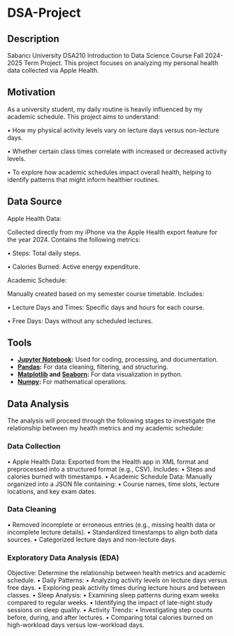 # DSA-Project
## Description
Sabancı University DSA210 Introduction to Data Science Course Fall 2024-2025 Term Project. This project focuses on analyzing my personal health data collected via Apple Health.
## Motivation
As a university student, my daily routine is heavily influenced by my academic schedule.
This project aims to understand:
	
 •	How my physical activity levels vary on lecture days versus non-lecture days.
	
 •	Whether certain class times correlate with increased or decreased activity levels.
 
 • 	To explore how academic schedules impact overall health, helping to identify patterns that might inform healthier routines.
## Data Source
Apple Health Data:

Collected directly from my iPhone via the Apple Health export feature for the year 2024.
Contains the following metrics:
	
 •	Steps: Total daily steps.

 •	Calories Burned: Active energy expenditure.

Academic Schedule:

Manually created based on my semester course timetable.
Includes:
	
 •	Lecture Days and Times: Specific days and hours for each course.
	
 •	Free Days: Days without any scheduled lectures.
 ## Tools
 - **[Jupyter Notebook](https://jupyter.org/):** Used for coding, processing, and documentation.
 - **[Pandas](https://pandas.pydata.org/):** For data cleaning, filtering, and structuring.
 - **[Matplotlib](https://matplotlib.org/) and [Seaborn](https://seaborn.pydata.org/):** For data visualization in python.
 - **[Numpy](https://numpy.org/):** For mathematical operations.
## Data Analysis
The analysis will proceed through the following stages to investigate the relationship between my health metrics and my academic schedule:
### Data Collection
•	Apple Health Data:
Exported from the Health app in XML format and preprocessed into a structured format (e.g., CSV).
Includes:
	•	Steps and calories burned with timestamps.
	•	Academic Schedule Data:
Manually organized into a JSON file containing:
	•	Course names, time slots, lecture locations, and key exam dates.
 ### Data Cleaning

•	Removed incomplete or erroneous entries (e.g., missing health data or incomplete lecture details).
•	Standardized timestamps to align both data sources.
•	Categorized lecture days and non-lecture days.
### Exploratory Data Analysis (EDA)

Objective:
Determine the relationship between health metrics and academic schedule.
•	Daily Patterns:
•	Analyzing activity levels on lecture days versus free days.
•	Exploring peak activity times during lecture hours and between classes.
•	Sleep Analysis:
•	Examining sleep patterns during exam weeks compared to regular weeks.
•	Identifying the impact of late-night study sessions on sleep quality.
•	Activity Trends:
•	Investigating step counts before, during, and after lectures.
•	Comparing total calories burned on high-workload days versus low-workload days.
